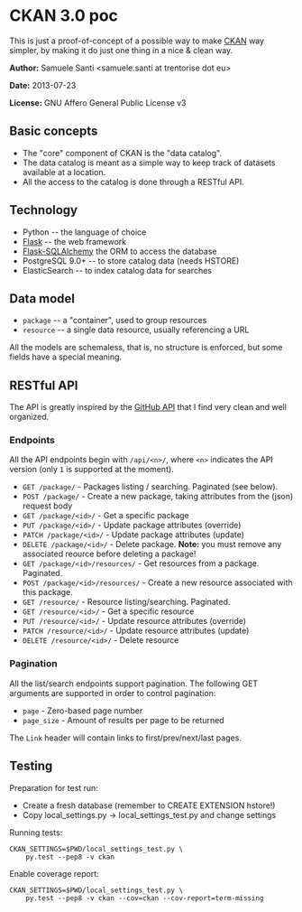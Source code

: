 # CKAN 3.0 poc

This is just a proof-of-concept of a possible way to make 
[CKAN](http://ckan.org) way simpler, by making it do just one thing
in a nice & clean way.

**Author:** Samuele Santi <samuele.santi at trentorise dot eu>

**Date:** 2013-07-23

**License:** GNU Affero General Public License v3


## Basic concepts

* The "core" component of CKAN is the "data catalog".
* The data catalog is meant as a simple way to keep track of datasets
  available at a location.
* All the access to the catalog is done through a RESTful API.


## Technology

* Python -- the language of choice
* [Flask](http://flask.pocoo.org) -- the web framework
* [Flask-SQLAlchemy](http://pythonhosted.org/Flask-SQLAlchemy/)
  the ORM to access the database
* PostgreSQL 9.0+ -- to store catalog data (needs HSTORE)
* ElasticSearch -- to index catalog data for searches


## Data model

* ``package`` -- a "container", used to group resources
* ``resource`` -- a single data resource, usually referencing a URL

All the models are schemaless, that is, no structure is enforced,
but some fields have a special meaning.


## RESTful API

The API is greatly inspired by the [GitHub API](http://developer.github.com/v3/)
that I find very clean and well organized.


### Endpoints

All the API endpoints begin with ``/api/<n>/``, where ``<n>`` indicates the
API version (only ``1`` is supported at the moment).

* ``GET /package/`` - Packages listing / searching. Paginated (see below).
* ``POST /package/`` - Create a new package, taking attributes from the
  (json) request body
* ``GET /package/<id>/`` - Get a specific package
* ``PUT /package/<id>/`` - Update package attributes (override)
* ``PATCH /package/<id>/`` - Update package attributes (update)
* ``DELETE /package/<id>/`` - Delete package.
  **Note:** you must remove any associated reource before deleting a package!
* ``GET /package/<id>/resources/`` - Get resources from a package. Paginated.
* ``POST /package/<id>/resources/`` - Create a new resource associated
  with this package.
* ``GET /resource/`` - Resource listing/searching. Paginated.
* ``GET /resource/<id>/`` - Get a specific resource
* ``PUT /resource/<id>/`` - Update resource attributes (override)
* ``PATCH /resource/<id>/`` - Update resource attributes (update)
* ``DELETE /resource/<id>/`` - Delete resource


### Pagination

All the list/search endpoints support pagination.
The following GET arguments are supported in order to control pagination:

* ``page`` - Zero-based page number
* ``page_size`` - Amount of results per page to be returned

The ``Link`` header will contain links to first/prev/next/last pages.


## Testing

Preparation for test run:

* Create a fresh database (remember to CREATE EXTENSION hstore!)
* Copy local_settings.py -> local_settings_test.py and change settings

Running tests:

	CKAN_SETTINGS=$PWD/local_settings_test.py \
		py.test --pep8 -v ckan

Enable coverage report:

	CKAN_SETTINGS=$PWD/local_settings_test.py \
		py.test --pep8 -v ckan --cov=ckan --cov-report=term-missing
